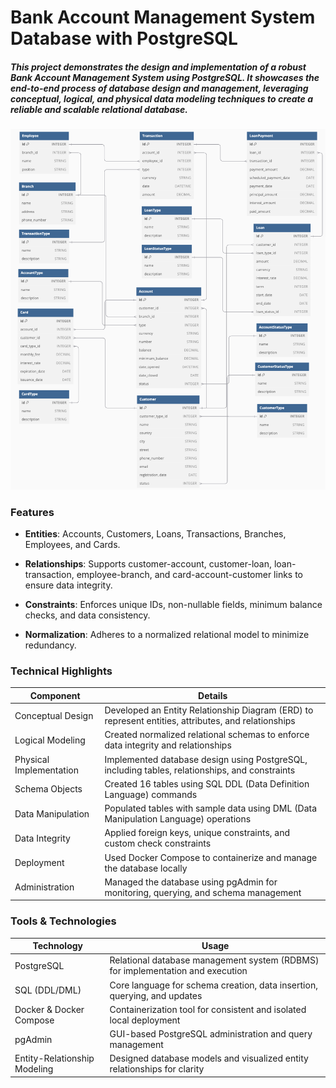
# Bank Account Management System Database with PostgreSQL

##### This project demonstrates the design and implementation of a robust Bank Account Management System using PostgreSQL. It showcases the end-to-end process of database design and management, leveraging conceptual, logical, and physical data modeling techniques to create a reliable and scalable relational database.

![alt text](images/erd_account_management.png)

### Features

- **Entities**: Accounts, Customers, Loans, Transactions, Branches, Employees, and Cards.

- **Relationships**: Supports customer-account, customer-loan, loan-transaction, employee-branch, and card-account-customer links to ensure data integrity.

- **Constraints**: Enforces unique IDs, non-nullable fields, minimum balance checks, and data consistency.

- **Normalization**: Adheres to a normalized relational model to minimize redundancy.


### Technical Highlights

| Component               | Details                                                                                             |
|-------------------------|-----------------------------------------------------------------------------------------------------|
| Conceptual Design	      | Developed an Entity Relationship Diagram (ERD) to represent entities, attributes, and relationships |
| Logical Modeling        | Created normalized relational schemas to enforce data integrity and relationships                   |
| Physical Implementation | Implemented database design using PostgreSQL, including tables, relationships, and constraints      |
| Schema Objects          | Created 16 tables using SQL DDL (Data Definition Language) commands                                 |
| Data Manipulation       | Populated tables with sample data using DML (Data Manipulation Language) operations                 |
| Data Integrity          | Applied foreign keys, unique constraints, and custom check constraints                              |
| Deployment              | Used Docker Compose to containerize and manage the database locally                                 |
| Administration          | Managed the database using pgAdmin for monitoring, querying, and schema management                  |


### Tools & Technologies

| Technology                   | Usage                                                                               |
|------------------------------|-------------------------------------------------------------------------------------|
| PostgreSQL                   | Relational database management system (RDBMS) for implementation and execution      |
| SQL (DDL/DML)                | Core language for schema creation, data insertion, querying, and updates            |
| Docker & Docker Compose      | Containerization tool for consistent and isolated local deployment                  |
| pgAdmin                      | GUI-based PostgreSQL administration and query management                            |
| Entity-Relationship Modeling | Designed database models and visualized entity relationships for clarity            |
